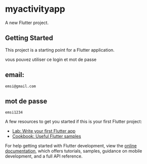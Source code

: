 # myactivityapp

A new Flutter project.

## Getting Started

This project is a starting point for a Flutter application.

vous pouvez utiliser ce login et mot de passe
## email:
    emsi@gmail.com
## mot de passe
    emsi1234


A few resources to get you started if this is your first Flutter project:

- [Lab: Write your first Flutter app](https://docs.flutter.dev/get-started/codelab)
- [Cookbook: Useful Flutter samples](https://docs.flutter.dev/cookbook)

For help getting started with Flutter development, view the
[online documentation](https://docs.flutter.dev/), which offers tutorials,
samples, guidance on mobile development, and a full API reference.
